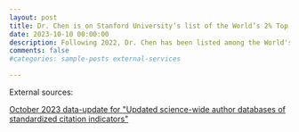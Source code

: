 ```yaml
---
layout: post
title: Dr. Chen is on Stanford University’s list of the World’s 2% Top Cited Scientists!
date: 2023-10-10 00:00:00
description: Following 2022, Dr. Chen has been listed among the World's Top 2% of Scientists for both career-long and single-year impacts (compiled by John P.A. Ioannidis, Stanford University) in the Information and Communication Technologies subfield.
comments: false
#categories: sample-posts external-services

---
```

External sources:

[October 2023 data-update for "Updated science-wide author databases of standardized citation indicators"](https://elsevier.digitalcommonsdata.com/datasets/btchxktzyw/6)
 

